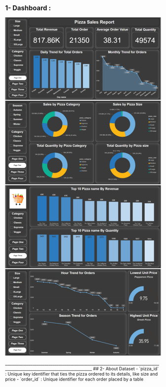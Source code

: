 ## 1- Dashboard :
</p>
  <p float="left">
  <img src='Dashboard\Screen one.png'/>
  <img src='Dashboard\Screen two.png'/>
  <img src='Dashboard\Screen three.png'/>
  <img src='Dashboard\Screen four.png'/>
</p>
__________________________________________________________________________________________________________________________
## 2- About Dataset
- `pizza_id` : Unique key identifier that ties the pizza ordered to its details, like size and price
- `order_id` : Unique identifier for each order placed by a table


